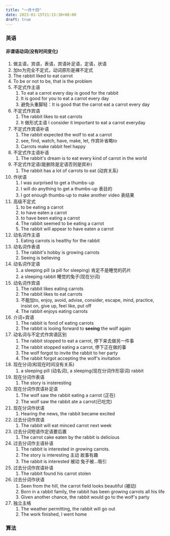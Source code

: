 ```yaml
---
title: "一月十四"
date: 2023-01-15T21:15:30+08:00
draft: true
---
```

### 英语
#### 非谓语动词(没有时间变化)
1. 做主语，宾语，表语，宾语补足语，定语，状语
2. 加to为完全不定式，动词原形是裸不定式
3. The rabbit liked to eat carrot
4. To be or not to be, that is the problem
6. 不定式作主语
	1. To eat a carrot every day is good for the rabbit
	2. It is good for you to eat a carrot every day
	3. 避免头重脚轻：It is good that the carrot eat a carrot every day
7. 不定式作宾语
	1. The rabbit likes to eat carrots
	2. It 做形式主语 I consider it important to eat a carrot everyday
8. 不定式作宾语补语
	1. The rabbit expected the wolf to eat a carrot
	2. see, find, watch, have, make, let, 作宾补省略to
	3. Carrots make rabbit feel happy
9. 不定式作主语补语
	1. The rabbit's dream is to eat every kind of carrot in the world
10. 不定式作定语(能删除是定语否则是宾补)
	1. The rabbit has a lot of carrots to eat (动宾关系)
11. 作状语
	1. I was surprised to get a thumbs-up
	2. I will do anything to get a thumbs-up 表目的
	3. I got enough thumbs-up to make another video 表结果
12. 高级不定式
	1. to be eating a carrot
	2. to have eaten a carrot
	3. to have been eating a carrot
	4. The rabbit seemed to be eating a carrot
	5. The rabbit will appear to have eaten a carrot
13. 动名词作主语
	1. Eating carrots is healthy for the rabbit
14. 动名词作表语
	1. The rabbit's hobby is growing carrots
	2. Seeing is believing
15. 动名词作定语
	1. a sleeping pill (a pill for sleeping) 肯定不是睡觉的药片
	2. a sleeping rabbit 睡觉的兔子(现在分词)
16. 动名词作宾语
	1. The rabbit likes eating carrots
	2. The rabbit likes to eat carrots
	3. 不能加to, enjoy, avoid, advise, consider, escape, mind, practice, insist on, give up, feel like, put off
	4. The rabbit enjoys eating carrots
17. 介词+宾语
	1. The rabbit is fond of eating carrots
	2. The rabbit is looing forward to **seeing** the wolf again
18. 动名词与不定式作宾语区别
	1. The rabbit stopped to eat a carrot, 停下来去做另一件事
	2. The rabbit stopped eating a carrot, 停下正在做的事
	3. The wolf forgot to invite the rabbit to her party
	4. The rabbit forgot accepting the wolf's invitation
19. 现在分词(和现在时间没有关系) 
	1.  a sleeping pill (动名词), a sleeping(现在分词作形容词) rabbit
20. 现在分词作表语
	1. The story is insteresting
21. 现在分词作宾语补足语 
	1. The wolf saw the rabbit eating a carrot (正在)
	2. The wolf saw the rabbit ate a carrot(已吃完)
22. 现在分词作状语
	1. Hearing the news, the rabbit became excited
23. 过去分词作宾语
	1. The rabbit will eat minced carrot next week
24. 过去分词短语作定语要后置
	1. The carrot cake eaten by the rabbit is delicious
25. 过去分词作主语补语
	1. The rabbit is interested in growing carrots.
	2. The story is interesting 主动 故事有趣
	3. The rabbit is interested 被动 兔子被...吸引
26. 过去分词作宾语补语 
	1. The rabbit found his carrot stolen
27. 过去分词作状语
	1. Seen from the hill, the carrot field looks beautiful (被动)
	2. Born in a rabbit family, the rabbit has been growing carrots all his life
	3. Given another chance, the rabbit would go to the wolf's party
28. 独立主格
	1. The weather permitting, the rabbit will go out
	2. The work finished, I went home
 
### 算法
